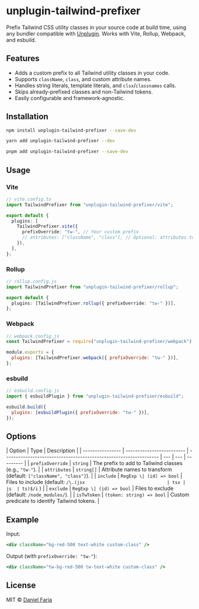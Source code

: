 # unplugin-tailwind-prefixer

Prefix Tailwind CSS utility classes in your source code at build time, using any bundler compatible with [Unplugin](https://github.com/unplugin/unplugin). Works with Vite, Rollup, Webpack, and esbuild.

## Features

- Adds a custom prefix to all Tailwind utility classes in your code.
- Supports `className`, `class`, and custom attribute names.
- Handles string literals, template literals, and `clsx`/`classnames` calls.
- Skips already-prefixed classes and non-Tailwind tokens.
- Easily configurable and framework-agnostic.

## Installation

```sh
npm install unplugin-tailwind-prefixer --save-dev
```

```sh
yarn add unplugin-tailwind-prefixer --dev
```

```sh
pnpm add unplugin-tailwind-prefixer --save-dev
```

## Usage

### Vite

```ts
// vite.config.ts
import TailwindPrefixer from "unplugin-tailwind-prefixer/vite";

export default {
  plugins: [
    TailwindPrefixer.vite({
      prefixOverride: "tw-", // Your custom prefix
      // attributes: ["className", "class"], // Optional: attributes to transform
    }),
  ],
};
```

### Rollup

```ts
// rollup.config.js
import TailwindPrefixer from "unplugin-tailwind-prefixer/rollup";

export default {
  plugins: [TailwindPrefixer.rollup({ prefixOverride: "tw-" })],
};
```

### Webpack

```js
// webpack.config.js
const TailwindPrefixer = require("unplugin-tailwind-prefixer/webpack");

module.exports = {
  plugins: [TailwindPrefixer.webpack({ prefixOverride: "tw-" })],
};
```

### esbuild

```js
// esbuild.config.js
import { esbuildPlugin } from "unplugin-tailwind-prefixer/esbuild";

esbuild.build({
  plugins: [esbuildPlugin({ prefixOverride: "tw-" })],
});
```

## Options

| Option           | Type                      | Description                                                       |
| ---------------- | ------------------------- | ----------------------------------------------------------------- | --- | --- | --------- |
| `prefixOverride` | `string`                  | The prefix to add to Tailwind classes (e.g., `"tw-"`).            |
| `attributes`     | `string[]`                | Attribute names to transform (default: `["className", "class"]`). |
| `include`        | `RegExp \| (id) => bool`  | Files to include (default: `/\.(jsx                               | tsx | js  | ts)$/i` ) |
| `exclude`        | `RegExp \| (id) => bool`  | Files to exclude (default: `/node_modules/`).                     |
| `isTwToken`      | `(token: string) => bool` | Custom predicate to identify Tailwind tokens.                     |

## Example

Input:

```jsx
<div className="bg-red-500 text-white custom-class" />
```

Output (with `prefixOverride: "tw-"`):

```jsx
<div className="tw-bg-red-500 tw-text-white custom-class" />
```

## License

MIT © [Daniel Faria](https://github.com/dantxal)

